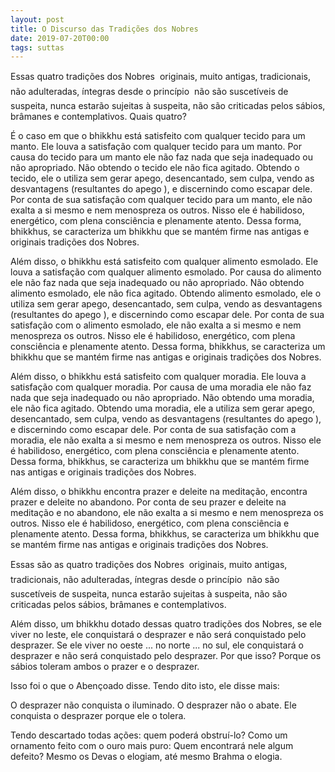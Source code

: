 ```yaml
---
layout: post
title: O Discurso das Tradições dos Nobres
date: 2019-07-20T00:00
tags: suttas
---
```

Essas quatro tradições dos Nobres  originais, muito antigas, tradicionais, não adulteradas, íntegras desde o princípio  não são suscetíveis de suspeita, nunca estarão sujeitas à suspeita, não são criticadas pelos sábios, brâmanes e contemplativos. Quais quatro?

É o caso em que o bhikkhu está satisfeito com qualquer tecido para um manto. Ele louva a satisfação com qualquer tecido para um manto. Por causa do tecido para um manto ele não faz nada que seja inadequado ou não apropriado. Não obtendo o tecido ele não fica agitado. Obtendo o tecido, ele o utiliza sem gerar apego, desencantado, sem culpa, vendo as desvantagens (resultantes do apego ), e discernindo como escapar dele. Por conta de sua satisfação com qualquer tecido para um manto, ele não exalta a si mesmo e nem menospreza os outros. Nisso ele é habilidoso, energético, com plena consciência e plenamente atento. Dessa forma, bhikkhus, se caracteriza um bhikkhu que se mantém firme nas antigas e originais tradições dos Nobres.

Além disso, o bhikkhu está satisfeito com qualquer alimento esmolado. Ele louva a satisfação com qualquer alimento esmolado. Por causa do alimento ele não faz nada que seja inadequado ou não apropriado. Não obtendo alimento esmolado, ele não fica agitado. Obtendo alimento esmolado, ele o utiliza sem gerar apego, desencantado, sem culpa, vendo as desvantagens (resultantes do apego ), e discernindo como escapar dele. Por conta de sua satisfação com o alimento esmolado, ele não exalta a si mesmo e nem menospreza os outros. Nisso ele é habilidoso, energético, com plena consciência e plenamente atento. Dessa forma, bhikkhus, se caracteriza um bhikkhu que se mantém firme nas antigas e originais tradições dos Nobres.

Além disso, o bhikkhu está satisfeito com qualquer moradia. Ele louva a satisfação com qualquer moradia. Por causa de uma moradia ele não faz nada que seja inadequado ou não apropriado. Não obtendo uma moradia, ele não fica agitado. Obtendo uma moradia, ele a utiliza sem gerar apego, desencantado, sem culpa, vendo as desvantagens (resultantes do apego ), e discernindo como escapar dele. Por conta de sua satisfação com a moradia, ele não exalta a si mesmo e nem menospreza os outros. Nisso ele é habilidoso, energético, com plena consciência e plenamente atento. Dessa forma, bhikkhus, se caracteriza um bhikkhu que se mantém firme nas antigas e originais tradições dos Nobres.

Além disso, o bhikkhu encontra prazer e deleite na meditação, encontra prazer e deleite no abandono. Por conta de seu prazer e deleite na meditação e no abandono, ele não exalta a si mesmo e nem menospreza os outros. Nisso ele é habilidoso, energético, com plena consciência e plenamente atento. Dessa forma, bhikkhus, se caracteriza um bhikkhu que se mantém firme nas antigas e originais tradições dos Nobres.

Essas são as quatro tradições dos Nobres  originais, muito antigas, tradicionais, não adulteradas, íntegras desde o princípio  não são suscetíveis de suspeita, nunca estarão sujeitas à suspeita, não são criticadas pelos sábios, brâmanes e contemplativos.

Além disso, um bhikkhu dotado dessas quatro tradições dos Nobres, se ele viver no leste, ele conquistará o desprazer e não será conquistado pelo desprazer. Se ele viver no oeste ... no norte ... no sul, ele conquistará o desprazer e não será conquistado pelo desprazer. Por que isso? Porque os sábios toleram ambos o prazer e o desprazer.

Isso foi o que o Abençoado disse. Tendo dito isto, ele disse mais:

O desprazer não conquista o iluminado. O desprazer não o abate. Ele conquista o desprazer porque ele o tolera.

Tendo descartado todas ações: quem poderá obstruí-lo? Como um ornamento feito com o ouro mais puro: Quem encontrará nele algum defeito? Mesmo os Devas o elogiam, até mesmo Brahma o elogia.

